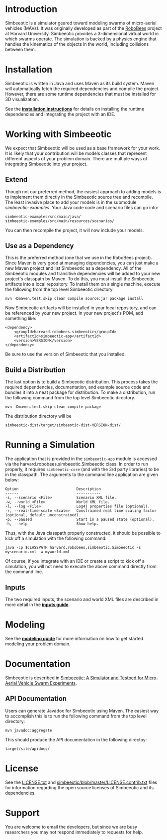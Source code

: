 # Introduction

Simbeeotic is a simulator geared toward modeling swarms of micro-aerial vehicles (MAVs). It was originally developed as part of the [RoboBees](http://robobees.seas.harvard.edu) project at Harvard University. Simbeeotic provides a 3-dimensional virtual world in which swarms operate. The simulation is backed by a physics engine that handles the kinematics of the objects in the world, including collisions between them.

# Installation
Simbeeotic is written in Java and uses Maven as its build system. Maven will automatically fetch the required dependencies and compile the project. However, there are some runtime dependencies that must be installed for 3D visualization.

See the **[installation instructions](simbeeotic/blob/master/site/install.md)** for details on installing the runtime dependencies and integrating the project with an IDE.


# Working with Simbeeotic
We expect that Simbeeotic will be used as a base framework for your work. It is likely that your contribution will be models classes that represent different aspects of your problem domain. There are multiple ways of integrating Simbeeotic into your project. 

## Extend
Though not our preferred method, the easiest approach to adding models is to implement them directly in the Simbeeotic source tree and recompile. The least invasive place to add your models is in the submodule *simbeeotic-examples*. Your Java code code and scenario files can go into:

    simbeeotic-examples/src/main/java/
    simbeeotic-examples/src/main/resources/scenarios/

You can then recompile the project, it will now include your models.

## Use as a Dependency
This is the preferred method (one that we use in the RoboBees project). Since Maven is very good at managing dependencies, you can just make a new Maven project and list Simbeeotic as a dependency. All of the Simbeeotic modules and transitive dependencies will be added to your new project's classpath by Maven. To do this, you must install the Simbeeotic artifacts into a local repository. To install them on a single machine, execute the following from the top level Simbeeotic directory:

    mvn -Dmaven.test.skip clean compile source:jar package install

Now Simbeeotic artifacts will be installed in your local repository, and can be referenced by your new project. In your new project's POM, add something like:

    <dependency>
        <groupId>harvard.robobees.simbeeotic</groupId>
        <artifactId>simbeeotic-app</artifactId>
        <version>VERSION</version>
    </dependency>

Be sure to use the version of Simbeeotic that you installed.

## Build a Distribution
The last option is to build a Simbeeotic distribution. This process takes the required dependencies, documentation, and example source code and bundles it into a neat package for distribution. To make a distribution, run the following command from the top level Simbeeotic directory.

    mvn -Dmaven.test.skip clean compile package

The distribution directory will be

    simbeeotic-dist/target/simbeeotic-dist-VERSION-dist/

# Running a Simulation
The application that is provided in the `simbeeotic-app` module is accessed via the harvard.robobees.simbeeotic.Simbeeotic class. In order to run properly, it requires `simbeeotic-core` (and with the 3rd party libraries) to be in the classpath. The arguments to the command line application are given below:

    Option               			Description                            
    ------                       	-----------
    -s, --scenario <File>			Scenario XML file.                     
    -w, --world <File>				World XML file.                              
    -l, --log <File>				Log4j properties file (optional).      
    -r, --real-time-scale <Scale>	Constrained real time scaling factor (optional, default unconstrained).
    -p, --paused					Start in a paused state (optional).
    -h, --help						Show help.

Thus, with the Java classpath properly constructed, it should be possible to kick off a simulation with the following command:

    java -cp $CLASSPATH harvard.robobees.simbeeotic.Simbeeotic -s myscenario.xml -w myworld.xml

Of course, if you integrate with an IDE or create a script to kick off a simulation, you will not need to execute the above command directly from the command line.

## Inputs

The two required inputs, the scenario and world XML files are described in more detail in the **[inputs guide](simbeeotic/blob/master/site/inputs.md)**.

# Modeling
See the **[modeling guide](simbeeotic/blob/master/site/modeling.md)** for more information on how to get started modeling your problem domain.

# Documentation

Simbeeotic is described in [Simbeeotic: A Simulator and Testbed for Micro-Aerial Vehicle Swarm Experiments](site/simbeeotic-ipsn12.pdf).

## API Documentation
Users can generate Javadoc for Simbeeotic using Maven. The easiest way to accomplish this is to run the following command from the top level directory:

    mvn javadoc:aggregate

This should produce the API documentation in the following directoy:

    target/site/apidocs/

# License
See the [LICENSE.txt](LICENSE.txt) and [simbeeotic/blob/master/LICENSE.contrib.txt](simbeeotic/blob/master/LICENSE.contrib.txt) files for information regarding the open source licenses of Simbeeotic and its dependencies. 
 
# Support
You are welcome to email the developers, but since we are busy researchers you may not respond immediately to requests for help.
    